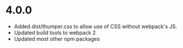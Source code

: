 # 4.0.0
* Added dist/thumper.css to allow use of CSS without webpack's JS.
* Updated build tools to webpack 2
* Updated most other npm packages